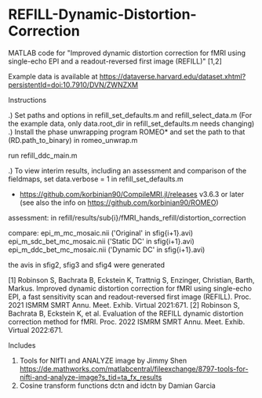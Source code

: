 # REFILL-Dynamic-Distortion-Correction

MATLAB code for "Improved dynamic distortion correction for fMRI using single-echo EPI and a readout-reversed first image (REFILL)" [1,2]

Example data is available at https://dataverse.harvard.edu/dataset.xhtml?persistentId=doi:10.7910/DVN/ZWNZXM 

Instructions

.) Set paths and options in refill_set_defaults.m and refill_select_data.m 
	(For the example data, only data.root_dir in refill_set_defaults.m needs changing)
.) Install the phase unwrapping program ROMEO* and set the path to that (RD.path_to_binary) in romeo_unwrap.m

run refill_ddc_main.m

.) To view interim results, including an assessment and comparison of the fieldmaps, set data.verbose = 1 in refill_set_defaults.m

* https://github.com/korbinian90/CompileMRI.jl/releases v3.6.3 or later
 (see also the info on https://github.com/korbinian90/ROMEO)

assessment: in refill/results/sub{i}/fMRI_hands_refill/distortion_correction

compare: 
	epi_m_mc_mosaic.nii ('Original' in sfig{i+1}.avi)
	epi_m_sdc_bet_mc_mosaic.nii ('Static DC' in sfig{i+1}.avi)
	epi_m_ddc_bet_mc_mosaic.nii ('Dynamic DC' in sfig{i+1}.avi)

the avis in sfig2, sfig3 and sfig4 were generated  

[1] Robinson S, Bachrata B, Eckstein K, Trattnig S, Enzinger, Christian, Barth, Markus. Improved dynamic distortion correction for fMRI using single-echo EPI, a fast sensitivity scan and readout-reversed first image (REFILL). Proc. 2021 ISMRM SMRT Annu. Meet. Exhib. Virtual 2021:671.
[2] Robinson S, Bachrata B, Eckstein K, et al. Evaluation of the REFILL dynamic distortion correction method for fMRI. Proc. 2022 ISMRM SMRT Annu. Meet. Exhib. Virtual 2022:671.

Includes
1) Tools for NIfTI and ANALYZE image by Jimmy Shen https://de.mathworks.com/matlabcentral/fileexchange/8797-tools-for-nifti-and-analyze-image?s_tid=ta_fx_results
2) Cosine transform functions dctn and idctn by Damian Garcia 
